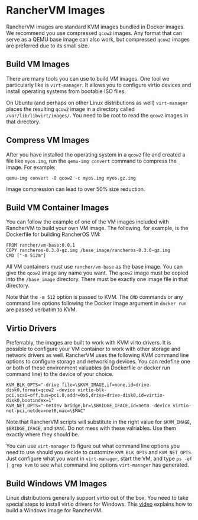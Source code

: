 # RancherVM Images

RancherVM images are standard KVM images bundled in Docker images. We recommend
you use compressed `qcow2` images. Any format that can serve as a QEMU base image can also
work, but compressed `qcow2` images are preferred due to its small size.

## Build VM Images

There are many tools you can use to build VM images. One tool we particularly
like is `virt-manager`. It allows you to configure virtio devices
and install operating systems from bootable ISO files. 

On Ubuntu (and perhaps on other Linux distributions as well) `virt-manager` places the
resulting `qcow2` image in a directory called `/var/lib/libvirt/images/`. You
need to be root to read the `qcow2` images in that directory.

## Compress VM Images

After you have installed the operating system in a `qcow2` file and created
a file like `myos.img`, run the `qemu-img convert` command to compress the image.
For example:

    qemu-img convert -O qcow2 -c myos.img myos.gz.img

Image compression can lead to over 50% size reduction.

## Build VM Container Images

You can follow the example of one
of the VM images included with RancherVM to build your own VM image.
The following, for example, is the Dockerfile for building RancherOS
VM:

    FROM rancher/vm-base:0.0.1
    COPY rancheros-0.3.0-gz.img /base_image/rancheros-0.3.0-gz.img
    CMD ["-m 512m"]

All VM containers must use `rancher/vm-base` as the base image. You can give
the `qcow2` image any name you want. The `qcow2` image must be copied
into the `/base_image` directory. There must be exactly one image file
in that directory.

Note that the `-m 512` option is passed to KVM. The `CMD` commands or any
command line options following the Docker image argument in `docker run`
are passed verbatim to KVM.

## Virtio Drivers

Preferrably, the images are built 
to work with KVM virto drivers. It is possible to configure your VM
container to work with other storage and network drivers as well.
RancherVM uses the following KVM command line options to configure storage
and networking devices. You can redefine one or both of these environment
valuables (in Dockerfile or docker run command line) to the device of your
choice.

    KVM_BLK_OPTS="-drive file=\$KVM_IMAGE,if=none,id=drive-disk0,format=qcow2 -device virtio-blk-pci,scsi=off,bus=pci.0,addr=0x6,drive=drive-disk0,id=virtio-disk0,bootindex=1"
    KVM_NET_OPTS="-netdev bridge,br=\$BRIDGE_IFACE,id=net0 -device virtio-net-pci,netdev=net0,mac=\$MAC"

Note that RancherVM scripts will substitute in the right value for `$KVM_IMAGE`,
`$BRIDGE_IFACE`, and `$MAC`. Do not mess with these valriables. Use them exactly
where they should be.

You can use `virt-manager` to figure out what command line options you need to use
should you decide to customize `KVM_BLK_OPTS` and `KVM_NET_OPTS`. Just configure
what you want in `virt-manager`, start the VM, and type `ps -ef | grep kvm` to see what command
line options `virt-manager` has generated.

## Build Windows VM Images

Linux distributions generally support virtio out of the box. You need to take
special steps to install virtio drivers for Windows. This [video](https://youtu.be/VAWKHrfDWrM) explains
how to build a Windows image for RancherVM.

